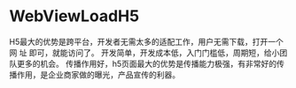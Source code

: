 # WebViewLoadH5
H5最大的优势是跨平台，开发者无需太多的适配工作，用户无需下载，打开一个 网 址 即可，就能访问了。 开发简单，开发成本低，入门门槛低，周期短，给小团队更多的机会。 传播作用好，h5页面最大的优势是传播能力极强，有非常好的传播作用，是企业商家做的曝光，产品宣传的利器。
